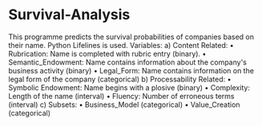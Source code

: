 # Survival-Analysis
This programme predicts the survival probabilities of companies based on their name. Python Lifelines is used.
Variables:
a)	Content Related: 
•	Rubrication: Name is completed with rubric entry (binary).
•	Semantic_Endowment: Name contains information about the company's business activity (binary)
•	Legal_Form: Name contains information on the legal form of the company (categorical)
b)	Processability Related: 
•	Symbolic Endowment: Name begins with a plosive (binary)
•	Complexity: Length of the name (interval)
•	Fluency: Number of erroneous terms (interval)
c)	Subsets:
•	Business_Model (categorical)
•	Value_Creation (categorical)
